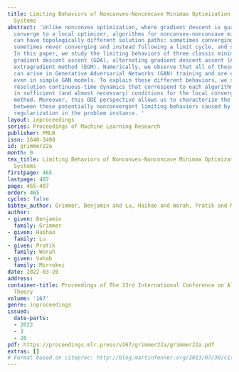 ```yaml
---
title: Limiting Behaviors of Nonconvex-Nonconcave Minimax Optimization via Continuous-Time
  Systems
abstract: 'Unlike nonconvex optimization, where gradient descent is guaranteed to
  converge to a local optimizer, algorithms for nonconvex-nonconcave minimax optimization
  can have topologically different solution paths: sometimes converging to a solution,
  sometimes never converging and instead following a limit cycle, and sometimes diverging.
  In this paper, we study the limiting behaviors of three classic minimax algorithms:
  gradient descent ascent (GDA), alternating gradient descent ascent (AGDA), and the
  extragradient method (EGM). Numerically, we observe that all of these limiting behaviors
  can arise in Generative Adversarial Networks (GAN) training and are easily demonstrated
  even in simple GAN models. To explain these different behaviors, we study the high-order
  resolution continuous-time dynamics that correspond to each algorithm, which results
  in sufficient (and almost necessary) conditions for the local convergence by each
  method. Moreover, this ODE perspective allows us to characterize the phase transition
  between these potentially nonconvergent limiting behaviors caused by introducing
  regularization in the problem instance. '
layout: inproceedings
series: Proceedings of Machine Learning Research
publisher: PMLR
issn: 2640-3498
id: grimmer22a
month: 0
tex_title: Limiting Behaviors of Nonconvex-Nonconcave Minimax Optimization via Continuous-Time
  Systems
firstpage: 465
lastpage: 487
page: 465-487
order: 465
cycles: false
bibtex_author: Grimmer, Benjamin and Lu, Haihao and Worah, Pratik and Mirrokni, Vahab
author:
- given: Benjamin
  family: Grimmer
- given: Haihao
  family: Lu
- given: Pratik
  family: Worah
- given: Vahab
  family: Mirrokni
date: 2022-03-20
address:
container-title: Proceedings of The 33rd International Conference on Algorithmic Learning
  Theory
volume: '167'
genre: inproceedings
issued:
  date-parts:
  - 2022
  - 3
  - 20
pdf: https://proceedings.mlr.press/v167/grimmer22a/grimmer22a.pdf
extras: []
# Format based on citeproc: http://blog.martinfenner.org/2013/07/30/citeproc-yaml-for-bibliographies/
---
```

